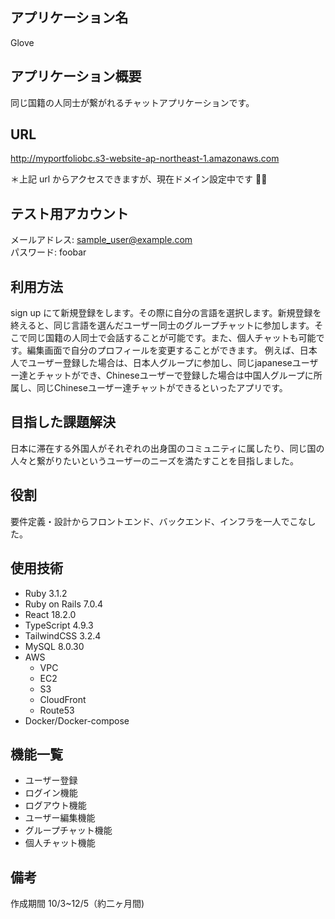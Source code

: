 ## アプリケーション名

Glove

## アプリケーション概要

同じ国籍の人同士が繋がれるチャットアプリケーションです。

## URL

http://myportfoliobc.s3-website-ap-northeast-1.amazonaws.com

＊上記 url からアクセスできますが、現在ドメイン設定中です 🙇🙇

## テスト用アカウント

メールアドレス: sample_user@example.com  
パスワード: foobar

## 利用方法

sign up にて新規登録をします。その際に自分の言語を選択します。新規登録を終えると、同じ言語を選んだユーザー同士のグループチャットに参加します。そこで同じ国籍の人同士で会話することが可能です。また、個人チャットも可能です。編集画面で自分のプロフィールを変更することができます。
例えば、日本人でユーザー登録した場合は、日本人グループに参加し、同じjapaneseユーザー達とチャットができ、Chineseユーザーで登録した場合は中国人グループに所属し、同じChineseユーザー達チャットができるといったアプリです。

## 目指した課題解決

日本に滞在する外国人がそれぞれの出身国のコミュニティに属したり、同じ国の人々と繋がりたいというユーザーのニーズを満たすことを目指しました。

## 役割

要件定義・設計からフロントエンド、バックエンド、インフラを一人でこなした。

## 使用技術

- Ruby 3.1.2
- Ruby on Rails 7.0.4
- React 18.2.0
- TypeScript 4.9.3
- TailwindCSS 3.2.4
- MySQL 8.0.30
- AWS
  - VPC
  - EC2
  - S3
  - CloudFront
  - Route53
- Docker/Docker-compose

## 機能一覧

- ユーザー登録
- ログイン機能
- ログアウト機能
- ユーザー編集機能
- グループチャット機能
- 個人チャット機能

## 備考

作成期間 10/3~12/5（約二ヶ月間)
